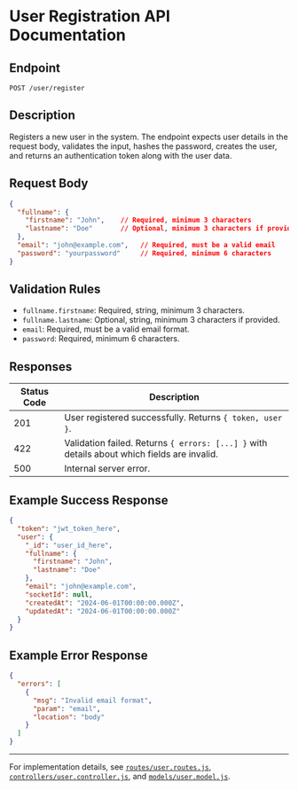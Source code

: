 # User Registration API Documentation

## Endpoint

`POST /user/register`

## Description

Registers a new user in the system. The endpoint expects user details in the request body, validates the input, hashes the password, creates the user, and returns an authentication token along with the user data.

## Request Body
 

```json
{
  "fullname": {
    "firstname": "John",    // Required, minimum 3 characters
    "lastname": "Doe"       // Optional, minimum 3 characters if provided
  },
  "email": "john@example.com",   // Required, must be a valid email
  "password": "yourpassword"     // Required, minimum 6 characters
}
```

## Validation Rules

- `fullname.firstname`: Required, string, minimum 3 characters.
- `fullname.lastname`: Optional, string, minimum 3 characters if provided.
- `email`: Required, must be a valid email format.
- `password`: Required, minimum 6 characters.

## Responses

| Status Code | Description                                                                                   |
|-------------|----------------------------------------------------------------------------------------------|
| 201         | User registered successfully. Returns `{ token, user }`.                                      |
| 422         | Validation failed. Returns `{ errors: [...] }` with details about which fields are invalid.   |
| 500         | Internal server error.                                                                        |

## Example Success Response

```json
{
  "token": "jwt_token_here",
  "user": {
    "_id": "user_id_here",
    "fullname": {
      "firstname": "John",
      "lastname": "Doe"
    },
    "email": "john@example.com",
    "socketId": null,
    "createdAt": "2024-06-01T00:00:00.000Z",
    "updatedAt": "2024-06-01T00:00:00.000Z"
  }
}
```

## Example Error Response

```json
{
  "errors": [
    {
      "msg": "Invalid email format",
      "param": "email",
      "location": "body"
    }
  ]
}
```

---

For implementation details, see [`routes/user.routes.js`](routes/user.routes.js), [`controllers/user.controller.js`](controllers/user.controller.js), and [`models/user.model.js`](models/user.model.js).